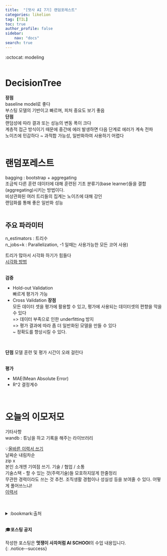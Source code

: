 ```yaml
---
title:  "[멋사 AI 7기] 랜덤포레스트"
categories: likelion
tag: [TIL]
toc: true
author_profile: false
sidebar:
    nav: "docs"
search: true
---
```


:octocat: modeling<br>
<br>

# DecisionTree

**장점**<br>
baseline model로 좋다<br>
부스팅 모델의 기반이고 빠르며, 피처 중요도 보기 좋음<br>
**단점**<br>
랜덤성에 따라 결과 또는 성능의 변동 폭이 크다<br>
계층적 접근 방식이기 때문에 중간에 에러 발생하면 다음 단계로 에러가 계속 전파<br>
노이즈에 민감하다 ~ 과적합 가능성, 일반화하여 사용하기 어렵다<br>
<br>

# 랜덤포레스트

bagging : bootstrap + aggregating<br>
조금씩 다른 훈련 데이터에 대해 훈련된 기초 분류기(base learner)들을 결합(aggregating)시키는 방법이다.<br>
비상관화된 여러 트리들의 집계는 노이즈에 대해 강인<br>
랜덤화를 통해 좋은 일반화 성능<br>
<br>

## 주요 파라미터

n_estimators : 트리수<br>
n_jobs=k : Parallelization, -1 일때는 사용가능한 모든 코어 사용)<br>

트리가 많아서 시각화 하기가 힘들다<br>
[시각화 방법](https://github.com/andosa/treeinterpreter)<br>
<br>

**검증**
- Hold-out Validation<br>
빠르게 평가가 가능<br>
- Cross Validation
**장점**<br>
모든 데이터 셋을 평가에 활용할 수 있고, 평가에 사용되는 데이터셋의 편향을 막을 수 있다<br>
=> 데이터 부족으로 인한 underfitting 방지<br>
=> 평가 결과에 따라 좀 더 일반화된 모델을 만들 수 있다<br>
~ 정확도를 향상시킬 수 있다.<br>
<br>

**단점**
모델 훈련 및 평가 시간이 오래 걸린다<br>
<br>

**평가**
- MAE(Mean Absolute Error)<br>
- R^2 결정계수<br>
<br>

# 오늘의 이모저모

기타사항<br>
wandb : 튜닝을 하고 기록을 해주는 라이브러리<br>

:bulb:[올바른 이력서 쓰기](https://speakerdeck.com/weirdx/99con-junieo-gaebaljayi-iryeogseo-sseugi-idongug)<br>
날짜순 내림차순<br>
zip x<br>
본인 소개엔 기여점 쓰기. 기술 / 협업 / 소통<br>
기술스택 - 할 수 있는 것(주력기술)들 모호하지않게 한줄정리<br>
무관한 경력이라도 쓰는 것 추천. 조직생활 경험이나 성실성 등을 보여줄 수 있다. 어떻게 풀어쓰느냐!<br>
[이력서](https://jojoldu.github.io/)<br>
<br>
<br>

<details>
<summary>:bookmark:출처</summary>

- DecisionTree<br>
https://scikit-learn.org/stable/index.html<br>
https://scikit-learn.org/stable/tutorial/machine_learning_map/index.html<br>
- RandomForest<br>
asdasdsadsad<br>
https://github.com/andosa/treeinterpreter<br>
- 99CON : 주니어 개발자의 이력서 쓰기 - 이동욱<br>
https://speakerdeck.com/weirdx/99con-junieo-gaebaljayi-iryeogseo-sseugi-idongug<br>
https://jojoldu.github.io/<br>
</details>
<br>


:mortar_board:**포스팅 공지** <br><br>
작성한 포스팅은 **멋쟁이 사자처럼 AI SCHOOl**의 수업 내용입니다.<br>
{: .notice--success}